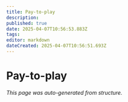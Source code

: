 ```yaml
---
title: Pay-to-play
description: 
published: true
date: 2025-04-07T10:56:53.883Z
tags: 
editor: markdown
dateCreated: 2025-04-07T10:56:51.693Z
---
```


# Pay-to-play

*This page was auto-generated from structure.*